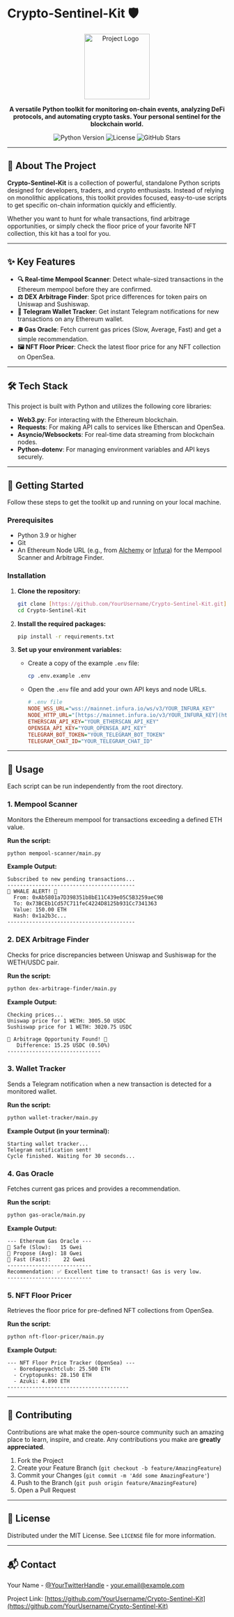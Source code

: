 #  Crypto-Sentinel-Kit 🛡️

<div align="center">
  <img src="https://path.to/your/simple/logo.png" alt="Project Logo" width="150"/>
</div>

<p align="center">
  <strong>A versatile Python toolkit for monitoring on-chain events, analyzing DeFi protocols, and automating crypto tasks. Your personal sentinel for the blockchain world.</strong>
</p>

<p align="center">
    <img src="https://img.shields.io/badge/Python-3.9%2B-blue?logo=python" alt="Python Version">
    <img src="https://img.shields.io/badge/License-MIT-green.svg" alt="License">
    <img src="https://img.shields.io/github/stars/DSweet-dev/Crypto-Sentinel-Kit?style=social" alt="GitHub Stars">
</p>

---

## 🌟 About The Project

**Crypto-Sentinel-Kit** is a collection of powerful, standalone Python scripts designed for developers, traders, and crypto enthusiasts. Instead of relying on monolithic applications, this toolkit provides focused, easy-to-use scripts to get specific on-chain information quickly and efficiently.

Whether you want to hunt for whale transactions, find arbitrage opportunities, or simply check the floor price of your favorite NFT collection, this kit has a tool for you.

---

## ✨ Key Features

* **🔍 Real-time Mempool Scanner**: Detect whale-sized transactions in the Ethereum mempool before they are confirmed.
* **⚖️ DEX Arbitrage Finder**: Spot price differences for token pairs on Uniswap and Sushiswap.
* **🔔 Telegram Wallet Tracker**: Get instant Telegram notifications for new transactions on any Ethereum wallet.
* **⛽ Gas Oracle**: Fetch current gas prices (Slow, Average, Fast) and get a simple recommendation.
* **🖼️ NFT Floor Pricer**: Check the latest floor price for any NFT collection on OpenSea.

---

## 🛠️ Tech Stack

This project is built with Python and utilizes the following core libraries:

* **Web3.py**: For interacting with the Ethereum blockchain.
* **Requests**: For making API calls to services like Etherscan and OpenSea.
* **Asyncio/Websockets**: For real-time data streaming from blockchain nodes.
* **Python-dotenv**: For managing environment variables and API keys securely.

---

## 🚀 Getting Started

Follow these steps to get the toolkit up and running on your local machine.

### Prerequisites

* Python 3.9 or higher
* Git
* An Ethereum Node URL (e.g., from [Alchemy](https://www.alchemy.com/) or [Infura](https://www.infura.io/)) for the Mempool Scanner and Arbitrage Finder.

### Installation

1.  **Clone the repository:**
    ```sh
    git clone [https://github.com/YourUsername/Crypto-Sentinel-Kit.git](https://github.com/YourUsername/Crypto-Sentinel-Kit.git)
    cd Crypto-Sentinel-Kit
    ```

2.  **Install the required packages:**
    ```sh
    pip install -r requirements.txt
    ```

3.  **Set up your environment variables:**
    * Create a copy of the example `.env` file:
        ```sh
        cp .env.example .env
        ```
    * Open the `.env` file and add your own API keys and node URLs.
        ```ini
        # .env file
        NODE_WSS_URL="wss://mainnet.infura.io/ws/v3/YOUR_INFURA_KEY"
        NODE_HTTP_URL="[https://mainnet.infura.io/v3/YOUR_INFURA_KEY](https://mainnet.infura.io/v3/YOUR_INFURA_KEY)"
        ETHERSCAN_API_KEY="YOUR_ETHERSCAN_API_KEY"
        OPENSEA_API_KEY="YOUR_OPENSEA_API_KEY"
        TELEGRAM_BOT_TOKEN="YOUR_TELEGRAM_BOT_TOKEN"
        TELEGRAM_CHAT_ID="YOUR_TELEGRAM_CHAT_ID"
        ```

---

## 📖 Usage

Each script can be run independently from the root directory.

### 1. Mempool Scanner

Monitors the Ethereum mempool for transactions exceeding a defined ETH value.

**Run the script:**
```sh
python mempool-scanner/main.py
```

**Example Output:**
```
Subscribed to new pending transactions...
-----------------------------------------
🐋 WHALE ALERT! 🐋
  From: 0xAb5801a7D398351b8bE11C439e05C5B3259aeC9B
  To: 0x73BCEb1Cd57C711feC4224D8125b931Cc7341363
  Value: 150.00 ETH
  Hash: 0x1a2b3c...
-----------------------------------------
```

### 2. DEX Arbitrage Finder

Checks for price discrepancies between Uniswap and Sushiswap for the WETH/USDC pair.

**Run the script:**
```sh
python dex-arbitrage-finder/main.py
```

**Example Output:**
```
Checking prices...
Uniswap price for 1 WETH: 3005.50 USDC
Sushiswap price for 1 WETH: 3020.75 USDC

🚨 Arbitrage Opportunity Found! 🚨
   Difference: 15.25 USDC (0.50%)
------------------------------
```

### 3. Wallet Tracker

Sends a Telegram notification when a new transaction is detected for a monitored wallet.

**Run the script:**
```sh
python wallet-tracker/main.py
```

**Example Output (in your terminal):**
```
Starting wallet tracker...
Telegram notification sent!
Cycle finished. Waiting for 30 seconds...
```

### 4. Gas Oracle

Fetches current gas prices and provides a recommendation.

**Run the script:**
```sh
python gas-oracle/main.py
```

**Example Output:**
```
--- Ethereum Gas Oracle ---
🐢 Safe (Slow):   15 Gwei
🚶 Propose (Avg): 18 Gwei
🚀 Fast (Fast):    22 Gwei
---------------------------
Recommendation: ✅ Excellent time to transact! Gas is very low.
---------------------------
```

### 5. NFT Floor Pricer

Retrieves the floor price for pre-defined NFT collections from OpenSea.

**Run the script:**
```sh
python nft-floor-pricer/main.py
```

**Example Output:**
```
--- NFT Floor Price Tracker (OpenSea) ---
  - Boredapeyachtclub: 25.500 ETH
  - Cryptopunks: 28.150 ETH
  - Azuki: 4.890 ETH
---------------------------------------
```

---

## 🤝 Contributing

Contributions are what make the open-source community such an amazing place to learn, inspire, and create. Any contributions you make are **greatly appreciated**.

1.  Fork the Project
2.  Create your Feature Branch (`git checkout -b feature/AmazingFeature`)
3.  Commit your Changes (`git commit -m 'Add some AmazingFeature'`)
4.  Push to the Branch (`git push origin feature/AmazingFeature`)
5.  Open a Pull Request

---

## 📜 License

Distributed under the MIT License. See `LICENSE` file for more information.

---

## 📬 Contact

Your Name - [@YourTwitterHandle](https://x.com/McSladkyi) - your.email@example.com

Project Link: [https://github.com/YourUsername/Crypto-Sentinel-Kit](https://github.com/YourUsername/Crypto-Sentinel-Kit)
